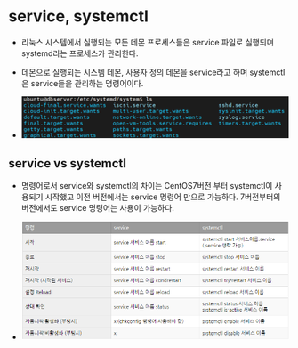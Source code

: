 # service, systemctl

- 리눅스 시스템에서 실행되는 모든 데몬 프로세스들은 service 파일로 실행되며 systemd라는 프로세스가 관리한다.

- 데몬으로 실행되는 시스템 데몬, 사용자 정의 데몬을 service라고 하며 systemctl은 service들을 관리하는 명령어이다.

- ![image](../img/etcsystemdsystem.PNG)

## service vs systemctl

- 명령어로서 service와 systemctl의 차이는 CentOS7버전 부터 systemctl이 사용되기 시작했고 이전 버전에서는 service 명령어 만으로 가능하다. 7버전부터의 버전에서도 service 명령어는 사용이 가능하다.

- ![image](../img/servicesystemctl.PNG)